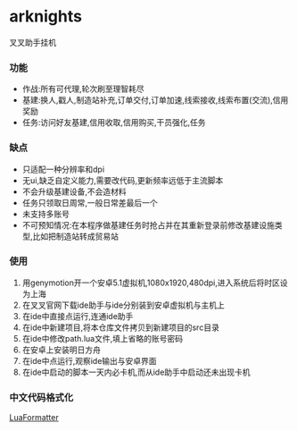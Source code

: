 # arknights

叉叉助手挂机

### 功能
- 作战:所有可代理,轮次刷至理智耗尽
- 基建:换人,戳人,制造站补充,订单交付,订单加速,线索接收,线索布置(交流),信用奖励
- 任务:访问好友基建,信用收取,信用购买,干员强化,任务

### 缺点
- 只适配一种分辨率和dpi
- 无ui,缺乏自定义能力,需要改代码,更新频率远低于主流脚本
- 不会升级基建设备,不会造材料
- 任务只领取日周常,一般日常差最后一个
- 未支持多账号
- 不可预知情况:在本程序做基建任务时抢占并在其重新登录前修改基建设施类型,比如把制造站转成贸易站

### 使用
1. 用genymotion开一个安卓5.1虚拟机,1080x1920,480dpi,进入系统后将时区设为上海
2. 在叉叉官网下载ide助手与ide分别装到安卓虚拟机与主机上
3. 在ide中直接点运行,连通ide助手
4. 在ide中新建项目,将本仓库文件拷贝到新建项目的src目录
6. 在ide中修改path.lua文件,填上省略的账号密码
5. 在安卓上安装明日方舟
7. 在ide中点运行,观察ide输出与安卓界面
8. 在ide中启动的脚本一天内必卡机,而从ide助手中启动还未出现卡机

### 中文代码格式化
[LuaFormatter](https://github.com/tkkcc/LuaFormatter)





